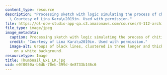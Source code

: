 ```yaml
---
content_type: resource
description: "Processing sketch with logic simulating the process of chitin synthesis.\
  \ Courtesy of Lina Kara\u2019in. Used with permission."
file: https://ol-ocw-studio-app-qa.s3.amazonaws.com/courses/4-112-architecture-design-fundamentals-i-nano-machines-fall-2012/e0f0050ab6db70eb399d4e8733b146c6_Thumbnail_Ex1_LK.jpg
file_type: image/jpeg
image_metadata:
  caption: Processing sketch with logic simulating the process of chitin synthesis.
  credit: "Courtesy of Lina Kara\u2019in. Used with permission."
  image-alt: Groups of black lines, clustered in three longer and thicker strands
    on a white background.
resourcetype: Image
title: Thumbnail_Ex1_LK.jpg
uid: e0f0050a-b6db-70eb-399d-4e8733b146c6
---
```

